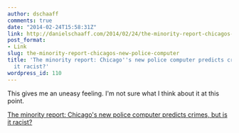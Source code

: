 ```yaml
---
author: dschaaff
comments: true
date: "2014-02-24T15:58:31Z"
link: http://danielschaaff.com/2014/02/24/the-minority-report-chicagos-new-police-computer/
post_format:
- Link
slug: the-minority-report-chicagos-new-police-computer
title: 'The minority report: Chicago''s new police computer predicts crimes, but is
  it racist?'
wordpress_id: 110
---
```


This gives me an uneasy feeling. I'm not sure what I think about it at this point.

  
[The minority report: Chicago's new police computer predicts crimes, but is it racist?](http://www.theverge.com/2014/2/19/5419854/the-minority-report-this-computer-predicts-crime-but-is-it-racist)
